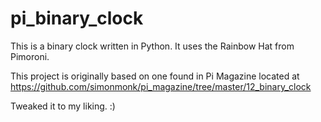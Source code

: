 # pi_binary_clock
This is a binary clock written in Python.  It uses the Rainbow Hat from Pimoroni.

This project is originally based on one found in Pi Magazine located at https://github.com/simonmonk/pi_magazine/tree/master/12_binary_clock

Tweaked it to my liking.  :)
